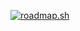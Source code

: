 <a href="https://roadmap.sh"><img src="https://roadmap.sh/card/wide/66ecc428e80161c4cb976c87?variant=dark&roadmaps=cyber-security" alt="roadmap.sh"/></a>
